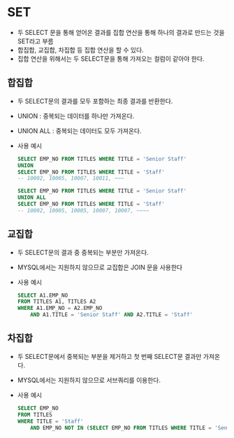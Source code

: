 # SET

- 두 SELECT 문을 통해 얻어온 결과를 집합 연산을 통해 하나의 결과로 만드는 것을 SET라고 부름
- 합집합, 교집합, 차집합 등 집합 연산을 할 수 있다.
- 집합 연산을 위해서는 두 SELECT문을 통해 가져오는 컬럼이 같아야 한다.

## 합집합

- 두 SELECT문의 결과를 모두 포함하는 최종 결과를 반환한다.
- UNION : 중복되는 데이터를 하나만 가져온다.
- UNION ALL : 중복되는 데이터도 모두 가져온다.
- 사용 예시
    
    ```sql
    SELECT EMP_NO FROM TITLES WHERE TITLE = 'Senior Staff'
    UNION
    SELECT EMP_NO FROM TITLES WHERE TITLE = 'Staff'
    -- 10002, 10005, 10007, 10011, ~~~
    
    SELECT EMP_NO FROM TITLES WHERE TITLE = 'Senior Staff'
    UNION ALL
    SELECT EMP_NO FROM TITLES WHERE TITLE = 'Staff'
    -- 10002, 10005, 10005, 10007, 10007, ~~~~
    ```
    

## 교집합

- 두 SELECT문의 결과 중 중복되는 부분만 가져온다.
- MYSQL에서는 지원하지 않으므로 교집합은 JOIN 문을 사용한다
- 사용 예시
    
    ```sql
    SELECT A1.EMP_NO
    FROM TITLES A1, TITLES A2
    WHERE A1.EMP_NO = A2.EMP_NO 
    	AND A1.TITLE = 'Senior Staff' AND A2.TITLE = 'Staff'
    ```
    

## 차집합

- 두 SELECT문에서 중복되는 부분을 제거하고 첫 번째 SELECT문 결과만 가져온다.
- MYSQL에서는 지원하지 않으므로 서브쿼리를 이용한다.
- 사용 예시
    
    ```sql
    SELECT EMP_NO
    FROM TITLES
    WHERE TITLE = 'Staff' 
    	AND EMP_NO NOT IN (SELECT EMP_NO FROM TITLES WHERE TITLE = 'Senior Staff');
    ```